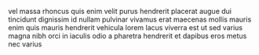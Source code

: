 vel massa rhoncus quis enim velit purus hendrerit placerat augue dui tincidunt dignissim id nullam pulvinar vivamus erat maecenas mollis mauris enim quis mauris hendrerit vehicula lorem lacus viverra est ut sed varius magna nibh orci in iaculis odio a pharetra hendrerit et dapibus eros metus nec varius